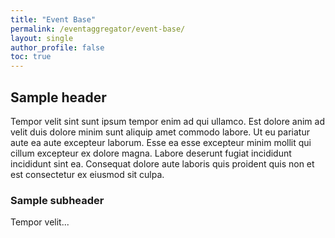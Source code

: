```yaml
---
title: "Event Base"
permalink: /eventaggregator/event-base/
layout: single
author_profile: false
toc: true
---
```


## Sample header

Tempor velit sint sunt ipsum tempor enim ad qui ullamco. Est dolore anim ad velit duis dolore minim sunt aliquip amet commodo labore. 
Ut eu pariatur aute ea aute excepteur laborum. Esse ea esse excepteur minim mollit qui cillum excepteur ex dolore magna. 
Labore deserunt fugiat incididunt incididunt sint ea. Consequat dolore aute laboris quis proident quis non et est consectetur ex eiusmod sit culpa.

### Sample subheader

Tempor velit...